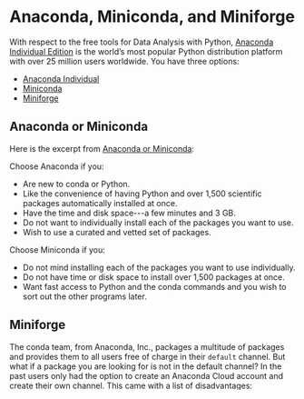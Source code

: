# Anaconda, Miniconda, and Miniforge

With respect to the free tools for Data Analysis with Python, [Anaconda Individual Edition](https://www.anaconda.com/products/individual) is the world’s most popular Python distribution platform with over 25 million users worldwide. You have three options:

- [Anaconda Individual](https://www.anaconda.com/products/individual)
- [Miniconda](https://docs.conda.io/en/latest/miniconda.html)
- [Miniforge](https://github.com/conda-forge/miniforge)

## Anaconda or Miniconda

Here is the excerpt from
[Anaconda or Miniconda](https://docs.conda.io/projects/conda/en/latest/user-guide/install/download.html#anaconda-or-miniconda):

Choose Anaconda if you:
- Are new to conda or Python.
- Like the convenience of having Python and over 1,500 scientific packages automatically installed at once.
- Have the time and disk space---a few minutes and 3 GB.
- Do not want to individually install each of the packages you want to use.
- Wish to use a curated and vetted set of packages.

Choose Miniconda if you:
- Do not mind installing each of the packages you want to use individually.
- Do not have time or disk space to install over 1,500 packages at once.
- Want fast access to Python and the conda commands and you wish to sort out the other programs later.

## Miniforge

The conda team, from Anaconda, Inc., packages a multitude of packages and provides them to all users free of charge in their `default` channel. But what if a package you are looking for is not in the default channel? In the past users only had the option to create an Anaconda Cloud account and create their own channel. This came with a list of disadvantages:

- Locating packages was difficult due to them being scattered over many channels.
- Combining packages across channels was not always possible due to binary incompatibilities.
- Packages were only available for architectures the developer was interested in or had access to.
- Channels were often abandoned, updating required locating new channels.

Miniforge is an effort to provide Miniconda-like installers, with the added feature that [conda-forge](https://conda-forge.org/docs/user/introduction.html) is the default channel. Unlike Miniconda, these support ARMv8 64-bit (formally known as `aarch64`).

- All packages are shared in a single channel named conda-forge.
- Care is taken that all packages are up-to-date.
- Common standards ensure that all packages have compatible versions.
